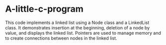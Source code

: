 # A-little-c-program
This code implements a linked list using a Node class and a LinkedList class. It demonstrates insertion at the beginning, deletion of a node by value, and displays the linked list. Pointers are used to manage memory and to create connections between nodes in the linked list.

